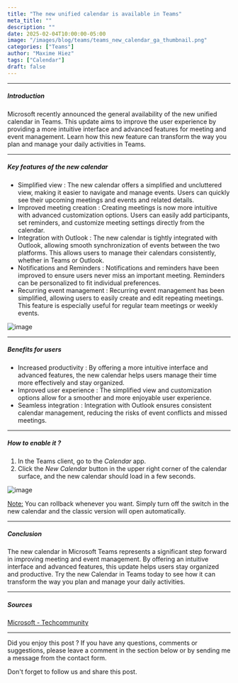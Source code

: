 ```yaml
---
title: "The new unified calendar is available in Teams"
meta_title: ""
description: ""
date: 2025-02-04T10:00:00-05:00
image: "/images/blog/teams/teams_new_calendar_ga_thumbnail.png"
categories: ["Teams"]
author: "Maxime Hiez"
tags: ["Calendar"]
draft: false
---
```

---

##### Introduction
Microsoft recently announced the general availability of the new unified calendar in Teams. This update aims to improve the user experience by providing a more intuitive interface and advanced features for meeting and event management. Learn how this new feature can transform the way you plan and manage your daily activities in Teams.

---

##### Key features of the new calendar
- Simplified view : The new calendar offers a simplified and uncluttered view, making it easier to navigate and manage events. Users can quickly see their upcoming meetings and events and related details.
- Improved meeting creation : Creating meetings is now more intuitive with advanced customization options. Users can easily add participants, set reminders, and customize meeting settings directly from the calendar.
- Integration with Outlook : The new calendar is tightly integrated with Outlook, allowing smooth synchronization of events between the two platforms. This allows users to manage their calendars consistently, whether in Teams or Outlook.
- Notifications and Reminders : Notifications and reminders have been improved to ensure users never miss an important meeting. Reminders can be personalized to fit individual preferences.
- Recurring event management : Recurring event management has been simplified, allowing users to easily create and edit repeating meetings. This feature is especially useful for regular team meetings or weekly events.

![image](/images/blog/teams/teams_new_calendar_ga_001.png)

---

##### Benefits for users
- Increased productivity : By offering a more intuitive interface and advanced features, the new calendar helps users manage their time more effectively and stay organized.
- Improved user experience : The simplified view and customization options allow for a smoother and more enjoyable user experience.
- Seamless integration : Integration with Outlook ensures consistent calendar management, reducing the risks of event conflicts and missed meetings.

---

##### How to enable it ?
1. In the Teams client, go to the *Calendar* app.
2. Click the *New Calendar* button in the upper right corner of the calendar surface, and the new calendar should load in a few seconds.

![image](/images/blog/teams/teams_new_calendar_ga_002.png)

<u>Note:</u> You can rollback whenever you want. Simply turn off the switch in the new calendar and the classic version will open automatically.

---

##### Conclusion
The new calendar in Microsoft Teams represents a significant step forward in improving meeting and event management. By offering an intuitive interface and advanced features, this update helps users stay organized and productive. Try the new Calendar in Teams today to see how it can transform the way you plan and manage your daily activities.

---

##### Sources
[Microsoft - Techcommunity](https://techcommunity.microsoft.com/blog/microsoftteamsblog/the-new-calendar-in-microsoft-teams-now-generally-available/4373598)

---


Did you enjoy this post ? If you have any questions, comments or suggestions, please leave a comment in the section below or by sending me a message from the contact form.

Don't forget to follow us and share this post.